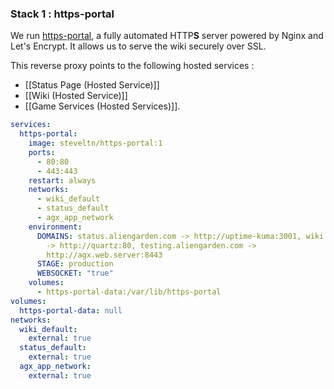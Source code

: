 ### Stack 1 : https-portal

We run [https-portal](https://github.com/SteveLTN/https-portal), a fully automated HTTP**S** server powered by Nginx and Let's Encrypt. It allows us to serve the wiki securely over SSL.

This reverse proxy points to the following hosted services :
* [[Status Page (Hosted Service)]]
* [[Wiki (Hosted Service)]]
* [[Game Services (Hosted Services)]].


```yaml
services:
  https-portal:
    image: steveltn/https-portal:1
    ports:
      - 80:80
      - 443:443
    restart: always
    networks:
      - wiki_default
      - status_default
      - agx_app_network
    environment:
      DOMAINS: status.aliengarden.com -> http://uptime-kuma:3001, wiki.aliengarden.com
        -> http://quartz:80, testing.aliengarden.com ->
        http://agx.web.server:8443
      STAGE: production
      WEBSOCKET: "true"
    volumes:
      - https-portal-data:/var/lib/https-portal
volumes:
  https-portal-data: null
networks:
  wiki_default:
    external: true
  status_default:
    external: true
  agx_app_network:
    external: true
```
